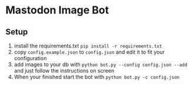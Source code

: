 # Mastodon Image Bot

## Setup
  1. install the requirements.txt `pip install -r requirements.txt`
  2. copy `config.example.json` to `config.json` and edit it to fit your configuration
  3. add images to your db with
    `python bot.py --config config.json --add`
    and just follow the instructions on screen
  4. When your finished start the bot with `python bot.py -c config.json`
